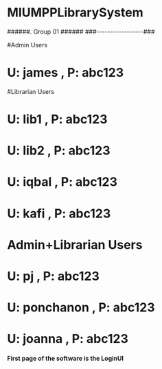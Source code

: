 # MIUMPPLibrarySystem

######. Group 01 ######
###-----------------###

#Admin Users
# U: james , P: abc123

#Librarian Users
# U: lib1 , P: abc123
# U: lib2 , P: abc123
# U: iqbal , P: abc123
# U: kafi , P: abc123

# Admin+Librarian Users
# U: pj , P: abc123
# U: ponchanon , P: abc123
# U: joanna , P: abc123


#### First page of the software is the LoginUI